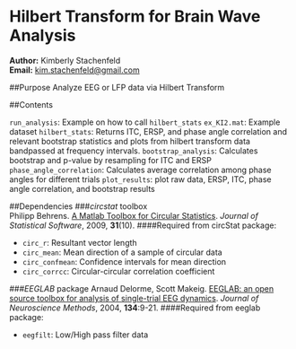 Hilbert Transform for Brain Wave Analysis
=======

__Author:__ Kimberly Stachenfeld  
__Email:__ kim.stachenfeld@gmail.com

##Purpose
Analyze EEG or LFP data via Hilbert Transform

<!---
##Data Preprocessing
What form should the data be in?
-->

##Contents

`run_analysis`: Example on how to call `hilbert_stats`
`ex_KI2.mat`: Example dataset
`hilbert_stats`: Returns ITC, ERSP, and phase angle correlation and relevant bootstrap statistics and plots from hilbert transform data bandpassed at frequency intervals.
`bootstrap_analysis`: Calculates bootstrap and p-value by resampling for ITC and ERSP
`phase_angle_correlation`: Calculates average correlation among phase angles for different trials
`plot_results`: plot raw data, ERSP, ITC, phase angle correlation, and bootstrap results

##Dependencies
###*circstat* toolbox  
Philipp Behrens. [A Matlab Toolbox for Circular Statistics](http://www.jstatsoft.org/v31/i10). _Journal of Statistical Software_, 2009, __31__(10).
####Required from circStat package:  
- `circ_r`: Resultant vector length  
- `circ_mean`: Mean direction of a sample of circular data  
- `circ_confmean`: Confidence intervals for mean direction  
- `circ_corrcc`: Circular-circular correlation coefficient  

###*EEGLAB* package
Arnaud Delorme, Scott Makeig. [EEGLAB: an open source toolbox for analysis of single-trial EEG dynamics](http://sccn.ucsd.edu/~scott/pdf/EEGLAB04.pdf). *Journal of Neuroscience Methods*, 2004, **134**:9-21. 
####Required from eeglab package:
- `eegfilt`: Low/High pass filter data
<!--- note to kim: sub out with function to bandpass filter without changing phase information -->


